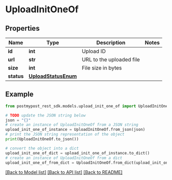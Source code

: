 # UploadInitOneOf


## Properties

Name | Type | Description | Notes
------------ | ------------- | ------------- | -------------
**id** | **int** | Upload ID | 
**url** | **str** | URL to the uploaded file | 
**size** | **int** | File size in bytes | 
**status** | [**UploadStatusEnum**](UploadStatusEnum.md) |  | 

## Example

```python
from postmypost_rest_sdk.models.upload_init_one_of import UploadInitOneOf

# TODO update the JSON string below
json = "{}"
# create an instance of UploadInitOneOf from a JSON string
upload_init_one_of_instance = UploadInitOneOf.from_json(json)
# print the JSON string representation of the object
print(UploadInitOneOf.to_json())

# convert the object into a dict
upload_init_one_of_dict = upload_init_one_of_instance.to_dict()
# create an instance of UploadInitOneOf from a dict
upload_init_one_of_from_dict = UploadInitOneOf.from_dict(upload_init_one_of_dict)
```
[[Back to Model list]](../README.md#documentation-for-models) [[Back to API list]](../README.md#documentation-for-api-endpoints) [[Back to README]](../README.md)


